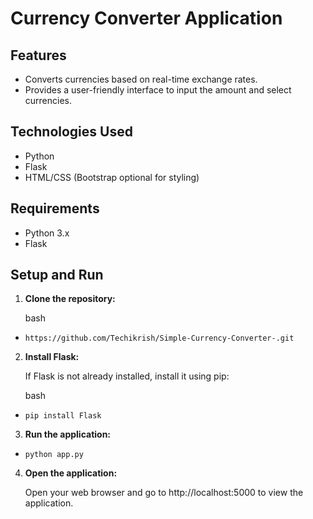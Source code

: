 # Currency Converter Application



## Features

-   Converts currencies based on real-time exchange rates.
-   Provides a user-friendly interface to input the amount and select currencies.

## Technologies Used

-   Python
-   Flask
-   HTML/CSS (Bootstrap optional for styling)

## Requirements

-   Python 3.x
-   Flask
## Setup and Run

1.  **Clone the repository:**
    
    bash
    
   
  
  

  -   `https://github.com/Techikrish/Simple-Currency-Converter-.git` 
    
2.  **Install Flask:**
    
    If Flask is not already installed, install it using pip:
    
    bash
    
    
    
 -  `pip install Flask` 
    
3.  **Run the application:**
    
    
    
 -  `python app.py` 
    
4.  **Open the application:**
    
    Open your web browser and go to http://localhost:5000 to view the application.
